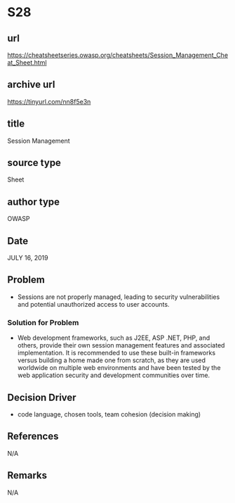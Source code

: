 # S28
## url
https://cheatsheetseries.owasp.org/cheatsheets/Session_Management_Cheat_Sheet.html

## archive url
https://tinyurl.com/nn8f5e3n

## title
Session Management

## source type
Sheet

## author type
OWASP

## Date
JULY 16, 2019

## Problem
- Sessions are not properly managed, leading to security vulnerabilities and potential unauthorized access to user accounts.

### Solution for Problem
- Web development frameworks, such as J2EE, ASP .NET, PHP, and others, provide their own session management features and associated implementation. It is recommended to use these built-in frameworks versus building a home made one from scratch, as they are used worldwide on multiple web environments and have been tested by the web application security and development communities over time.

## Decision Driver
- code language, chosen tools, team cohesion (decision making)

## References
N/A
## Remarks
N/A